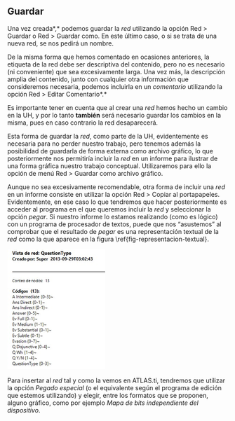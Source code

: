 ## Guardar

Una vez creada*,* podemos guardar la *red* utilizando la opción Red &gt; Guardar o Red &gt; Guardar como. En este último caso, o si se trata de una nueva red, se nos pedirá un nombre.

De la misma forma que hemos comentado en ocasiones anteriores, la etiqueta de la red debe ser descriptiva del contenido, pero no es necesario (ni conveniente) que sea excesivamente larga. Una vez más, la descripción amplia del contenido, junto con cualquier otra información que consideremos necesaria, podemos incluirla en un *comentario* utilizando la opción Red &gt; Editar Comentario*.*

Es importante tener en cuenta que al crear una *red* hemos hecho un cambio en la UH, y por lo tanto **también** será necesario guardar los cambios en la misma, pues en caso contrario la red desaparecerá.

Esta forma de guardar la *red*, como parte de la UH, evidentemente es necesaria para no perder nuestro trabajo, pero tenemos además la posibilidad de guardarla de forma externa como archivo gráfico, lo que posteriormente nos permitiría incluir la *red* en un informe para ilustrar de una forma gráfica nuestro trabajo conceptual. Utilizaremos para ello la opción de menú Red &gt; Guardar como archivo gráfico.

Aunque no sea excesivamente recomendable, otra forma de incluir una *red* en un informe consiste en utilizar la opción Red &gt; Copiar al portapapeles. Evidentemente, en ese caso lo que tendremos que hacer posteriormente es acceder al programa en el que queremos incluir la *red* y seleccionar la opción *pegar*. Si nuestro informe lo estamos realizando (como es lógico) con un programa de procesador de textos, puede que nos “asustemos” al comprobar que el resultado de *pegar* es una representación textual de la *red* como la que aparece en la figura \ref{fig-representacion-textual}.

![Representación textual de la red\label{fig-representacion-textual}](images/image-128.png)

Para insertar al *red* tal y como la vemos en ATLAS.ti, tendremos que utilizar la opción *Pegado especial* (o el equivalente según el programa de edición que estemos utilizando) y elegir, entre los formatos que se proponen, alguno gráfico, como por ejemplo *Mapa de bits independiente del dispositivo*.
